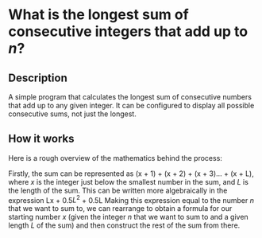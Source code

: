 # What is the longest sum of consecutive integers that add up to *n*?


## Description

A simple program that calculates the longest sum of consecutive numbers that add up to any given integer. It can be configured to display all possible consecutive sums, not just the longest.


## How it works

Here is a rough overview of the mathematics behind the process:

Firstly, the sum can be represented as (x + 1) + (x + 2) + (x + 3)... + (x + L), where *x* is the integer just below the smallest number in the sum, and *L* is the length of the sum.
This can be written more algebraically in the expression Lx + 0.5$L^2$ + 0.5L
Making this expression equal to the number *n* that we want to sum to, we can rearrange to obtain a formula for our starting number *x* (given the integer *n* that we want to sum to and a given length *L* of the sum) and then construct the rest of the sum from there.
